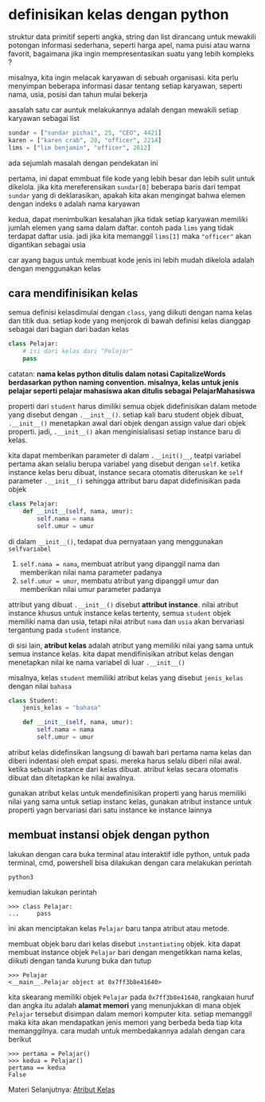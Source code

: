 # definisikan kelas dengan python

struktur data primitif seperti angka, string dan list dirancang untuk mewakili potongan informasi sederhana, seperti harga apel, nama puisi atau warna favorit, bagaimana jika ingin mempresentasikan suatu yang lebih kompleks ?

misalnya, kita ingin melacak karyawan di sebuah organisasi. kita perlu menyimpan beberapa informasi dasar tentang setiap karyawan, seperti nama, usia, posisi dan tahun mulai bekerja

aasalah satu car auntuk melakukannya adalah dengan mewakili setiap karyawan sebagai list

```python
sundar = ["sundar pichai", 25, "CEO", 4421]
karen = ["karen crab", 20, "officer", 2214]
lims = ["lim benjamin", "officer", 2612]
```

ada sejumlah masalah dengan pendekatan ini

pertama, ini dapat emmbuat file kode yang lebih besar dan lebih sulit untuk dikelola. jika kita mereferensikan ``sundar[0]`` beberapa baris dari tempat ``sundar`` yang di deklarasikan, apakah kita akan mengingat bahwa elemen dengan indeks ``0`` adalah nama karyawan

kedua, dapat menimbulkan kesalahan jika tidak setiap karyawan memiliki jumlah elemen yang sama dalam daftar. contoh pada ``lims`` yang tidak terdapat daftar usia. jadi jika kita memanggil ``lims[1]`` maka ``"officer"`` akan digantikan sebagai usia

car ayang bagus untuk membuat kode jenis ini lebih mudah dikelola adalah dengan menggunakan kelas

## cara mendifinisikan kelas

semua definisi kelasdimulai dengan ``class``, yang diikuti dengan nama kelas dan titik dua. setiap kode yang menjorok di bawah definisi kelas dianggap sebagai dari bagian dari badan kelas

```python
class Pelajar:
    # isi dari kelas dari "Pelajar"
    pass
```

catatan:
__nama kelas python ditulis dalam notasi **CapitalizeWords** berdasarkan python naming convention. misalnya, kelas untuk jenis pelajar seperti pelajar mahasiswa akan ditulis sebagai **PelajarMahasiswa**__

properti dari ``student`` harus dimiliki semua objek didefinisikan dalam metode yang disebut dengan ``.__init__()``. setiap kali baru student objek dibuat, ``.__init__()`` menetapkan awal dari objek dengan assign value dari objek properti. jadi, ``.__init__()`` akan menginisialisasi setiap instance baru di kelas.

kita dapat memberikan parameter di dalam ``.__init()__``, teatpi variabel pertama akan selaliu berupa variabel yang disebut dengan ``self``. ketika instance kelas beru dibuat, instance secara otomatis diteruskan ke ``self`` parameter ``.__init__()`` sehingga attribut baru dapat didefinisikan pada objek

```python
class Pelajar:
    def __init__(self, nama, umur):
        self.nama = nama
        self.umur = umur
```

di dalam ``__init__()``, tedapat dua pernyataan yang menggunakan ``selfvariabel``

1. ``self.nama = nama``, membuat atribut yang dipanggil nama dan memberikan nilai nama parameter padanya
2. ``self.umur = umur``, membatu atribut yang dipanggil umur dan memberikan nilai umur parameter padanya

attribut yang dibuat ``.__init__()`` disebut **attribut instance**. nilai atribut instance khusus untuk instance kelas tertenty, semua ``student`` objek memiliki nama dan usia, tetapi nilai atribut ``nama`` dan ``usia`` akan bervariasi tergantung pada ``student`` instance.

di sisi lain, **atribut kelas** adalah atribut yang memiliki nilai yang sama untuk semua instance kelas. kita dapat mendifinisikan atribut kelas dengan menetapkan nilai ke nama variabel di luar ``.__init__()``

misalnya, kelas ``student`` memiliiki atribut kelas yang disebut ``jenis_kelas`` dengan nilai ``bahasa``

```python
class Student:
    jenis_kelas = "bahasa"

    def __init__(self, nama, umur):
        self.nama = nama
        self.umur = umur
```

atribut kelas didefinsikan langsung di bawah bari pertama nama kelas dan diberi indentasi oleh empat spasi. mereka harus selalu diberi nilai awal. ketika sebuah instance dari kelas dibuat. atribut kelas secara otomatis dibuat dan ditetapkan ke nilai awalnya.

gunakan atribut kelas untuk mendefinisikan properti yang harus memiliki nilai yang sama untuk setiap instanc kelas, gunakan atribut instance untuk properti yagn bervariasi dari satu instance ke instance lainnya

## membuat instansi objek dengan python

lakukan dengan cara buka terminal atau interaktif idle python, untuk pada terminal, cmd, powershell bisa dilakukan dengan cara melakukan perintah
```
python3
```
kemudian lakukan perintah
```
>>> class Pelajar:
...     pass
```
ini akan menciptakan kelas ``Pelajar`` baru tanpa atribut atau metode.

membuat objek baru dari kelas disebut ``instantiating`` objek. kita dapat membuat instance objek ``Pelajar`` bari dengan mengetikkan nama kelas, diikuti dengan tanda kurung buka dan tutup
```
>>> Pelajar
<__main__.Pelajar object at 0x7ff3b8e41640>
```

kita skearang memiliki objek ``Pelajar`` pada ``0x7ff3b8e41640``, rangkaian huruf dan angka itu adalah **alamat memori** yang menunjukkan di mana objek ``Pelajar`` tersebut disimpan dalam memori komputer kita. setiap memanggil maka kita akan mendapatkan jenis memori yang berbeda beda tiap kita memanggilnya. cara mudah untuk membedakannya adalah dengan cara berikut

```
>>> pertama = Pelajar()
>>> kedua = Pelajar()
pertama == kedua
False
```


Materi Selanjutnya: [Atribut Kelas](../1_atribut_kelas)